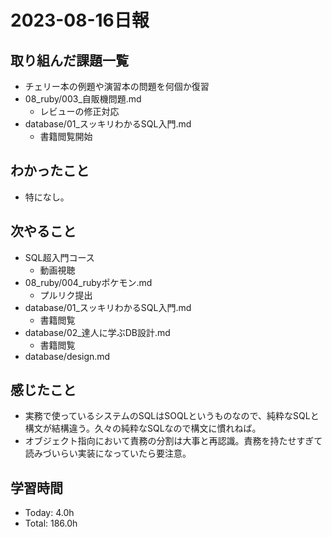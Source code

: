 # 2023-08-16日報

## 取り組んだ課題一覧
* チェリー本の例題や演習本の問題を何個か復習
* 08_ruby/003_自販機問題.md
  * レビューの修正対応
* database/01_スッキリわかるSQL入門.md
  * 書籍閲覧開始

## わかったこと
* 特になし。

## 次やること
* SQL超入門コース
  * 動画視聴
* 08_ruby/004_rubyポケモン.md
  * プルリク提出
* database/01_スッキリわかるSQL入門.md
  * 書籍閲覧
* database/02_達人に学ぶDB設計.md
  * 書籍閲覧
* database/design.md

## 感じたこと
* 実務で使っているシステムのSQLはSOQLというものなので、純粋なSQLと構文が結構違う。久々の純粋なSQLなので構文に慣れねば。
* オブジェクト指向において責務の分割は大事と再認識。責務を持たせすぎて読みづいらい実装になっていたら要注意。

## 学習時間
* Today: 4.0h
* Total: 186.0h